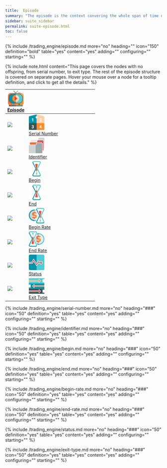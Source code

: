 ```yaml
---
title:  Episode
summary: "The episode is the context convering the whole span of time of the trading session. In this page: Serial Number, Identifier, Begin, End, Begin Rate, End Rate, Status, and Exit Type."
sidebar: suite_sidebar
permalink: suite-episode.html
toc: false
---
```



{% include /trading_engine/episode.md more="no" heading="" icon="150" definition="bold" table="yes" content="yes" adding="" configuring="" starting="" %}

{% include note.html content="This page covers the nodes with no offspring, from serial number, to exit type. The rest of the episode structure is covered on separate pages. Hover your mouse over a node for a tooltip definition, and click to get all the details." %}


<table class='hierarchyTable'><thead><tr><th><a href='#episode' data-toggle='tooltip' data-original-title='{{site.data.trading_engine.episode}}'><img src='images/icons/nodes/png50/episode.png' /><br />Episode</a></th><th></th><th></th><th></th><th></th><th></th><th></th><th></th><th></th><th></th></tr></thead><tbody>
<tr><td><img src='images/icons/various/png/tree-connector-fork.png' /></td><td><a href='#serial-number' data-toggle='tooltip' data-original-title='{{site.data.trading_engine.serial_number}}'><img src='images/icons/nodes/png50/serial-number.png' /><br />Serial Number</a></td><td></td><td></td><td></td><td></td><td></td><td></td><td></td><td></td></tr>
<tr><td><img src='images/icons/various/png/tree-connector-fork.png' /></td><td><a href='#identifier' data-toggle='tooltip' data-original-title='{{site.data.trading_engine.identifier}}'><img src='images/icons/nodes/png50/identifier.png' /><br />Identifier</a></td><td></td><td></td><td></td><td></td><td></td><td></td><td></td><td></td></tr>
<tr><td><img src='images/icons/various/png/tree-connector-fork.png' /></td><td><a href='#begin' data-toggle='tooltip' data-original-title='{{site.data.trading_engine.begin}}'><img src='images/icons/nodes/png50/begin.png' /><br />Begin</a></td><td></td><td></td><td></td><td></td><td></td><td></td><td></td><td></td></tr>
<tr><td><img src='images/icons/various/png/tree-connector-fork.png' /></td><td><a href='#end' data-toggle='tooltip' data-original-title='{{site.data.trading_engine.end}}'><img src='images/icons/nodes/png50/end.png' /><br />End</a></td><td></td><td></td><td></td><td></td><td></td><td></td><td></td><td></td></tr>
<tr><td><img src='images/icons/various/png/tree-connector-fork.png' /></td><td><a href='#begin-rate' data-toggle='tooltip' data-original-title='{{site.data.trading_engine.begin_rate}}'><img src='images/icons/nodes/png50/begin-rate.png' /><br />Begin Rate</a></td><td></td><td></td><td></td><td></td><td></td><td></td><td></td><td></td></tr>
<tr><td><img src='images/icons/various/png/tree-connector-fork.png' /></td><td><a href='#end-rate' data-toggle='tooltip' data-original-title='{{site.data.trading_engine.end_rate}}'><img src='images/icons/nodes/png50/end-rate.png' /><br />End Rate</a></td><td></td><td></td><td></td><td></td><td></td><td></td><td></td><td></td></tr>
<tr><td><img src='images/icons/various/png/tree-connector-fork.png' /></td><td><a href='#status' data-toggle='tooltip' data-original-title='{{site.data.trading_engine.status}}'><img src='images/icons/nodes/png50/status.png' /><br />Status</a></td><td></td><td></td><td></td><td></td><td></td><td></td><td></td><td></td></tr>
<tr><td><img src='images/icons/various/png/tree-connector-fork.png' /></td><td><a href='#exit-type' data-toggle='tooltip' data-original-title='{{site.data.trading_engine.exit_type}}'><img src='images/icons/nodes/png50/exit-type.png' /><br />Exit Type</a></td><td></td><td></td><td></td><td></td><td></td><td></td><td></td><td></td></tr></tbody></table>


{% include /trading_engine/serial-number.md more="no" heading="###" icon="50" definition="yes" table="yes" content="yes" adding="" configuring="" starting="" %}

{% include /trading_engine/identifier.md more="no" heading="###" icon="50" definition="yes" table="yes" content="yes" adding="" configuring="" starting="" %}

{% include /trading_engine/begin.md more="no" heading="###" icon="50" definition="yes" table="yes" content="yes" adding="" configuring="" starting="" %}

{% include /trading_engine/end.md more="no" heading="###" icon="50" definition="yes" table="yes" content="yes" adding="" configuring="" starting="" %}

{% include /trading_engine/begin-rate.md more="no" heading="###" icon="50" definition="yes" table="yes" content="yes" adding="" configuring="" starting="" %}

{% include /trading_engine/end-rate.md more="no" heading="###" icon="50" definition="yes" table="yes" content="yes" adding="" configuring="" starting="" %}

{% include /trading_engine/status.md more="no" heading="###" icon="50" definition="yes" table="yes" content="yes" adding="" configuring="" starting="" %}

{% include /trading_engine/exit-type.md more="no" heading="###" icon="50" definition="yes" table="yes" content="yes" adding="" configuring="" starting="" %}
